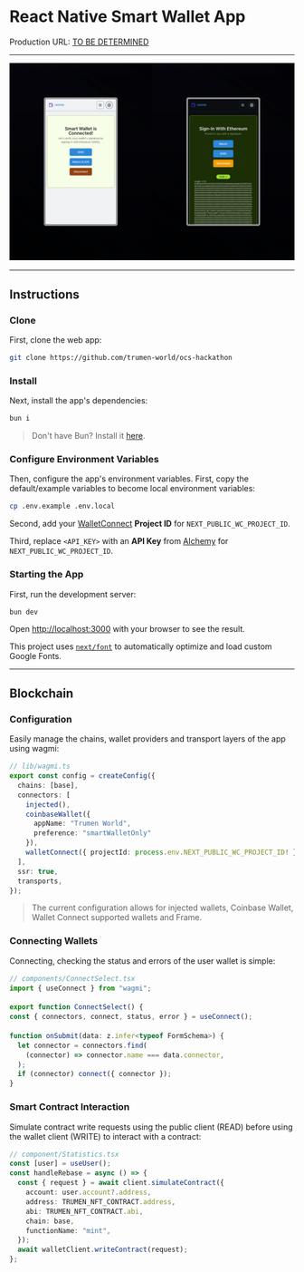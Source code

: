 # React Native Smart Wallet App

Production URL: [TO BE DETERMINED](https://tbd.com)

---

![DEMO1](./public/smart-wallet-demo-1.png)

---

## Instructions

### Clone

First, clone the web app:

```bash
git clone https://github.com/trumen-world/ocs-hackathon
```

### Install

Next, install the app's dependencies:

```bash
bun i
```

> Don't have Bun? Install it [here](https://bun.sh/docs/installation).

### Configure Environment Variables

Then, configure the app's environment variables. First, copy the default/example variables to become local environment variables:

```bash
cp .env.example .env.local
```

Second, add your [WalletConnect](https://cloud.walletconnect.com/sign-in) **Project ID** for `NEXT_PUBLIC_WC_PROJECT_ID`.

Third, replace `<API_KEY>` with an **API Key** from [Alchemy](https://dashboard.alchemy.com/apps) for `NEXT_PUBLIC_WC_PROJECT_ID`.


### Starting the App

First, run the development server:

```bash
bun dev
```

Open [http://localhost:3000](http://localhost:3000) with your browser to see the result.

This project uses [`next/font`](https://nextjs.org/docs/basic-features/font-optimization) to automatically optimize and load custom Google Fonts.

---

## Blockchain

### Configuration

Easily manage the chains, wallet providers and transport layers of the app using wagmi:

```typescript
// lib/wagmi.ts
export const config = createConfig({
  chains: [base],
  connectors: [
    injected(),
    coinbaseWallet({
      appName: "Trumen World",
      preference: "smartWalletOnly"
    }),
    walletConnect({ projectId: process.env.NEXT_PUBLIC_WC_PROJECT_ID! }),
  ],
  ssr: true,
  transports,
});
```

> The current configuration allows for injected wallets, Coinbase Wallet, Wallet Connect supported wallets and Frame.

### Connecting Wallets

Connecting, checking the status and errors of the user wallet is simple:

```typescript
// components/ConnectSelect.tsx
import { useConnect } from "wagmi";

export function ConnectSelect() {
const { connectors, connect, status, error } = useConnect();

function onSubmit(data: z.infer<typeof FormSchema>) {
  let connector = connectors.find(
    (connector) => connector.name === data.connector,
  );
  if (connector) connect({ connector });
}
```

### Smart Contract Interaction

Simulate contract write requests using the public client (READ) before using the wallet client (WRITE) to interact with a contract:

```typescript
// component/Statistics.tsx
const [user] = useUser();
const handleRebase = async () => {
  const { request } = await client.simulateContract({
    account: user.account?.address,
    address: TRUMEN_NFT_CONTRACT.address,
    abi: TRUMEN_NFT_CONTRACT.abi,
    chain: base,
    functionName: "mint",
  });
  await walletClient.writeContract(request);
};
```

